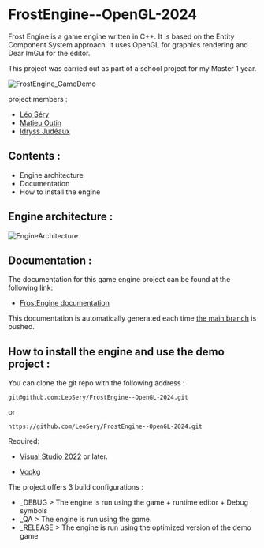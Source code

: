 # FrostEngine--OpenGL-2024

Frost Engine is a game engine written in C++. It is based on the Entity Component System approach. It uses OpenGL for graphics rendering and Dear ImGui for the editor.

This project was carried out as part of a school project for my Master 1 year.

![FrostEngine_GameDemo](https://hackmd.io/_uploads/SyDqXBDyC.png)

project members :

- [Léo Séry](https://github.com/LeoSery)
- [Matieu Outin](https://github.com/HideNknow)
- [Idryss Judéaux](https://github.com/idryssj31)

## Contents :

- Engine architecture
- Documentation
- How to install the engine

## Engine architecture :

![EngineArchitecture](https://hackmd.io/_uploads/H1RirNvyA.png)

## Documentation :

The documentation for this game engine project can be found at the following link: 

- [FrostEngine documentation](https://leosery.github.io/FrostEngine--OpenGL-2024/)

This documentation is automatically generated each time [the main branch](https://github.com/LeoSery/FrostEngine--OpenGL-2024/tree/main) is pushed.

## How to install the engine and use the demo project :

You can clone the git repo with the following address :

```
git@github.com:LeoSery/FrostEngine--OpenGL-2024.git
```

or

```
https://github.com/LeoSery/FrostEngine--OpenGL-2024.git
```

Required:

- [Visual Studio 2022](https://visualstudio.microsoft.com) or later.

- [Vcpkg](https://learn.microsoft.com/fr-fr/vcpkg/get_started/overview)

The project offers 3 build configurations :

- _DEBUG > The engine is run using the game + runtime editor + Debug symbols
- _QA > The engine is run using the game.
- _RELEASE > The engine is run using the optimized version of the demo game

